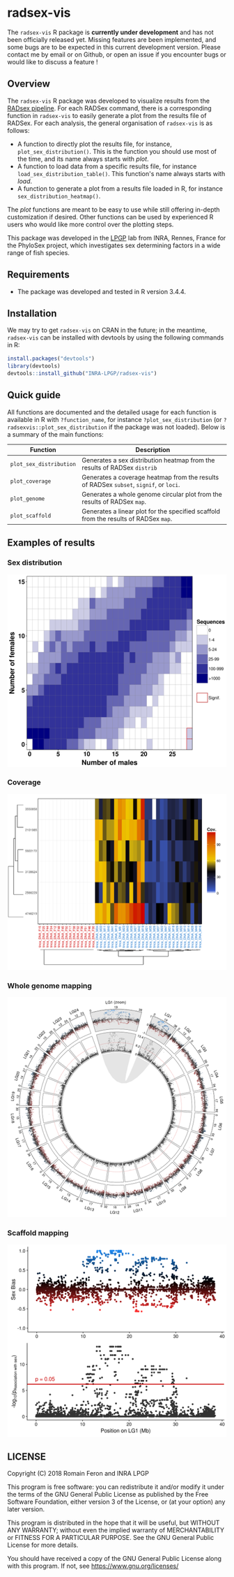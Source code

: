 # radsex-vis

The `radsex-vis` R package is **currently under development** and has not been officially released yet. Missing features are been implemented, and some bugs are to be expected in this current development version. Please contact me by email or on Github, or open an issue if you encounter bugs or would like to discuss a feature !

## Overview

The `radsex-vis` R package was developed to visualize results from the [RADsex pipeline](https://github.com/INRA-LPGP/RadSex). For each RADSex command, there is a corresponding function in `radsex-vis` to easily generate a plot from the results file of RADSex. For each analysis, the general organisation of `radsex-vis` is as follows:

- A function to directly plot the results file, for instance, `plot_sex_distribution()`. This is the function you should use most of the time, and its name always starts with *plot*.
- A function to load data from a specific results file, for instance `load_sex_distribution_table()`. This function's name always starts with *load*.
- A function to generate a plot from a results file loaded in R, for instance `sex_distribution_heatmap()`.

The *plot* functions are meant to be easy to use while still offering in-depth customization if desired. Other functions can be used by experienced R users who would like more control over the plotting steps.

This package was developed in the [LPGP](https://www6.rennes.inra.fr/lpgp/) lab from INRA, Rennes, France for the PhyloSex project, which investigates sex determining factors in a wide range of fish species.

## Requirements

- The package was developed and tested in R version 3.4.4.

## Installation

We may try to get `radsex-vis` on CRAN in the future; in the meantime, `radsex-vis` can be installed with devtools by using the following commands in R:

```R
install.packages("devtools")
library(devtools)
devtools::install_github("INRA-LPGP/radsex-vis")
```

## Quick guide

All functions are documented and the detailed usage for each function is available in R with `?function_name`, for instance `?plot_sex_distribution` (or `?radsexvis::plot_sex_distribution` if the package was not loaded). Below is a summary of the main functions:

Function                | Description
----------------------- | ------------
`plot_sex_distribution` | Generates a sex distribution heatmap from the results of RADSex `distrib`
`plot_coverage`         | Generates a coverage heatmap from the results of RADSex `subset`, `signif`, or `loci`.
`plot_genome`           | Generates a whole genome circular plot from the results of RADSex `map`.
`plot_scaffold`         | Generates a linear plot for the specified scaffold from the results of RADSex `map`.

## Examples of results

### Sex distribution

![Sex distribution heatmap](./examples/figures/sex_distribution.png)

### Coverage

![Coverage heatmap](./examples/figures/coverage.png)

### Whole genome mapping

![Whole genome mapping heatmap](./examples/figures/genome.png)

### Scaffold mapping

![Scaffold mapping](./examples/figures/scaffold.png)

## LICENSE

Copyright (C) 2018 Romain Feron and INRA LPGP

This program is free software: you can redistribute it and/or modify it under the terms of the GNU General Public License as published by the Free Software Foundation, either version 3 of the License, or (at your option) any later version.

This program is distributed in the hope that it will be useful, but WITHOUT ANY WARRANTY; without even the implied warranty of MERCHANTABILITY or FITNESS FOR A PARTICULAR PURPOSE. See the GNU General Public License for more details.

You should have received a copy of the GNU General Public License along with this program. If not, see https://www.gnu.org/licenses/
